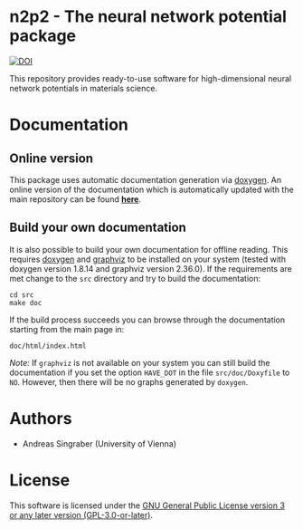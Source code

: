 n2p2 - The neural network potential package
===========================================

[![DOI](https://zenodo.org/badge/142296892.svg)](https://zenodo.org/badge/latestdoi/142296892)

This repository provides ready-to-use software for high-dimensional neural
network potentials in materials science.

# Documentation

## Online version
This package uses automatic documentation generation via
[doxygen](http://www.stack.nl/~dimitri/doxygen/). An online version of the
documentation which is automatically updated with the main repository can be
found [__here__](http://compphysvienna.github.io/n2p2).

## Build your own documentation
It is also possible to build your own documentation for offline reading. This
requires [doxygen](http://www.stack.nl/~dimitri/doxygen/) and
[graphviz](https://www.graphviz.org/) to be installed on your system (tested
with doxygen version 1.8.14 and graphviz version 2.36.0). If the requirements
are met change to the `src` directory and try to build the documentation:
```
cd src
make doc
```
If the build process succeeds you can browse through the documentation starting
from the main page in:
```
doc/html/index.html
```
_Note:_ If `graphviz` is not available on your system you can still build the
documentation if you set the option `HAVE_DOT` in the file `src/doc/Doxyfile` to
`NO`. However, then there will be no graphs generated by `doxygen`.

# Authors

 - Andreas Singraber (University of Vienna)

# License

This software is licensed under the [GNU General Public License version 3 or any later version (GPL-3.0-or-later)](https://www.gnu.org/licenses/gpl.txt).
